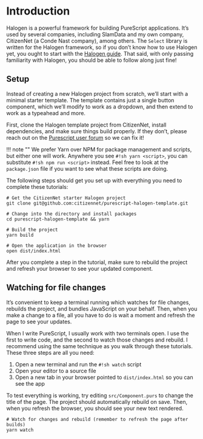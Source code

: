 # Introduction
Halogen is a powerful framework for building PureScript applications. It’s used by several companies, including SlamData and my own company, CitizenNet (a Conde Nast company), among others. The `Select` library is written for the Halogen framework, so if you don’t know how to use Halogen yet, you ought to start with the [Halogen guide](https://github.com/slamdata/purescript-halogen/tree/master/docs). That said, with only passing familiarity with Halogen, you should be able to follow along just fine!

## Setup
Instead of creating a new Halogen project from scratch, we’ll start with a minimal starter template. The template contains just a single button component, which we’ll modify to work as a dropdown, and then extend to work as a typeahead and more.

First, clone the Halogen template project from CitizenNet, install dependencies, and make sure things build properly. If they don’t, please reach out on the [Purescript user forum](https://purescript-users.ml) so we can fix it!

!!! note ""
    We prefer Yarn over NPM for package management and scripts, but either one will work. Anywhere you see `#!sh yarn <script>`, you can substitute `#!sh npm run <script>` instead. Feel free to look at the `package.json` file if you want to see what these scripts are doing.

The following steps should get you set up with everything you need to complete these tutorials:

```shell
# Get the CitizenNet starter Halogen project
git clone git@github.com:citizennet/purescript-halogen-template.git

# Change into the directory and install packages
cd purescript-halogen-template && yarn

# Build the project
yarn build

# Open the application in the browser
open dist/index.html
```

After you complete a step in the tutorial, make sure to rebuild the project and refresh your browser to see your updated component.

## Watching for file changes
It’s convenient to keep a terminal running which watches for file changes, rebuilds the project, and bundles JavaScript on your behalf. Then, when you make a change to a file, all you have to do is wait a moment and refresh the page to see your updates.

When I write PureScript, I usually work with two terminals open. I use the first to write code, and the second to watch those changes and rebuild. I recommend using the same technique as you walk through these tutorials. These three steps are all you need:

1. Open a new terminal and run the `#!sh watch` script
2. Open your editor to a source file
3. Open a new tab in your browser pointed to `dist/index.html` so you can see the app

To test everything is working, try editing `src/Component.purs` to change the title of the page. The project should automatically rebuild on save. Then, when you refresh the browser, you should see your new text rendered.

```shell
# Watch for changes and rebuild (remember to refresh the page after builds)
yarn watch
```
